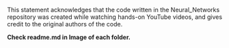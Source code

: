 <p algin="justify">This statement acknowledges that the code written in the Neural_Networks repository was created while watching hands-on YouTube videos, and gives credit to the original authors of the code.</p>

<strong><p algin="justify">Check readme.md in Image of each folder.<p></strong>
